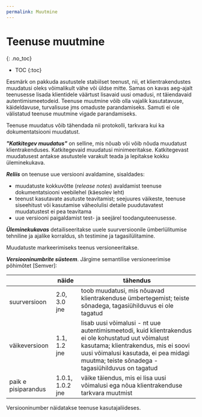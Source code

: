 ```yaml
---
permalink: Muutmine
---
```


# Teenuse muutmine
{: .no_toc}

- TOC
{:toc}

Eesmärk on pakkuda asutustele stabiilset teenust, nii, et  klientrakendustes muudatusi oleks võimalikult vähe või üldse mitte. Samas on kavas aeg-ajalt teenusesse lisada klientidele väärtust lisavaid uusi omadusi, nt täiendavaid autentimismeetodeid. Teenuse muutmine võib olla vajalik kasutatavuse, käideldavuse, turvalisuse jms omaduste parandamiseks. Samuti ei ole välistatud teenuse muutmine vigade parandamiseks. 

Teenuse muudatus võib tähendada nii protokolli, tarkvara kui ka dokumentatsiooni muudatust.

___"Katkitegev muudatus"___ on selline, mis nõuab või võib nõuda muudatust klientrakenduses. Katkitegevaid muudatusi minimeeritakse. Katkitegevast muudatusest antakse asutustele varakult teada ja lepitakse kokku üleminekukava.

___Reliis___ on teenuse uue versiooni avaldamine, sisaldades:
- muudatuste kokkuvõtte (_release notes_) avaldamist teenuse dokumentatsiooni veebilehel (käesolev leht)
- teenust kasutavate asutuste teavitamist; seejuures väikeste, teenuse siseehitust või kasutamise väheolulisi detaile puudutavatest muudatustest ei pea teavitama
- uue versiooni paigaldamist test- ja seejärel toodanguteenusesse. 

___Üleminekukavas___ detailiseeritakse uuele suurversioonile ümberlülitumise tehniline ja ajalike korraldus, sh testimine ja tagasilülitamine. 

Muudatuste markeerimiseks teenus versioneeritakse.

___Versiooninumbrite süsteem___. Järgime semantilise versioneerimise põhimõtet [Semver]:

|        | näide      | tähendus       |
|--------|------------|----------------|
| suurversioon | 2.0, 3.0 jne | toob muudatusi, mis nõuavad klientrakenduse  ümbertegemist; teiste sõnadega, tagasiühilduvus ei ole tagatud |
| väikeversioon | 1.1, 1.2 jne | lisab uusi võimalusi - nt uue  autentimismeetodi, kuid klientrakendus ei ole kohustatud uut võimalust kasutama; klientrakendus, mis ei soovi uusi võimalusi kasutada, ei pea midagi muutma; teiste sõnadega - tagasiühilduvus on tagatud |
| paik e pisiparandus | 1.0.1, 1.0.2 jne | väike täiendus, mis ei lisa uusi võimalusi ega nõua klientrakenduse tarkvara muutmist |

Versiooninumber näidatakse teenuse kasutajaliideses.

